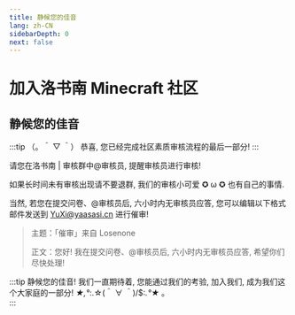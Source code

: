 ```yaml
---
title: 静候您的佳音
lang: zh-CN
sidebarDepth: 0
next: false
---
```


# 加入洛书南 Minecraft 社区

## 静候您的佳音

:::tip （。＾ ▽ ＾）
恭喜, 您已经完成社区素质审核流程的最后一部分!
:::

请您在洛书南 | 审核群中@审核员, 提醒审核员进行审核!

如果长时间未有审核出现请不要退群, 我们的审核小可爱 ✪ ω ✪ 也有自己的事情.

当然, 若您在提交问卷、@审核员后, 六小时内无审核员应答, 您可以编辑以下格式邮件发送到 [YuXi@yaasasi.cn](mailto:YuXi@yaasasi.cn) 进行催审!

> 主题：「催审」来自 Losenone
>
> 正文：您好! 我在提交问卷、@审核员后, 六小时内无审核员应答, 希望你们尽快处理!

:::tip 静候您的佳音! 我们一直期待着, 您能通过我们的考验, 加入我们, 成为我们这个大家庭的一部分! _★,°_:.☆(＾ ∀ ＾)/$:_.°★_ 。
<br/>
:::
